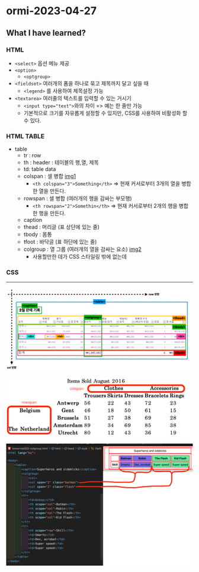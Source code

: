 # ormi-2023-04-27

## What I have learned?

### HTML

- `<select>` 옵션 메뉴 제공
- `<option>`
	- `<optgroup>`
- `<fieldset>` 여러개의 폼을 하나로 묶고 제목까지 달고 싶을 때
	- `<legend>` 를 사용하여 제목설정 가능
- `<textarea>` 여러줄의 텍스트를 입력할 수 있는 거시기
	- `<input type="text">`와의 차이 => 예는 한 줄만 가능
	- 기본적으로 크기를 자유롭게 설정할 수 있지만, CSS를 사용하여 비활성화 할 수 있다.

### HTML TABLE

- table
	- tr : row
	- th : header : 테이블의 행,열, 제목
	- td: table data
	- colspan : 셀 병합 [img1](#img1)
		- `<th colspan="3">Something</th>` => 현재 커서로부터 3개의 열을 병합한 열을 만든다.
	- rowspan : 셀 병합 (여러개의 행을 감싸는 부모행)
		- `<th rowspan="2">Somethin</th>` => 현재 커서로부터 2개의 행을 병합한 행을 만든다.
	- caption
	- thead : 머리글 (표 상단에 있는 줄)
	- tbody : 몸통
	- tfoot : 바닥글 (표 하단에 있는 줄)
	- colgroup : 열 그룹 (여러개의 열을 감싸는 요소) [img2](#img2)
		- 사용할만한 데가 CSS 스타일링 밖에 없는데

### CSS


---

<img src="img/image.png" id="img1">

![img2](img/%EC%8A%A4%ED%81%AC%EB%A6%B0%EC%83%B7%202023-04-26%2021.13.18.png)

<img src="img/%EC%8A%A4%ED%81%AC%EB%A6%B0%EC%83%B7%202023-04-26%2021.37.25.png" id="img2">
